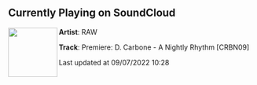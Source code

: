 ## Currently Playing on SoundCloud

[<img align="left" width="100" src="https://i1.sndcdn.com/artworks-5IebMf9csDDSwrsP-yjnv2A-t500x500.jpg">](https://soundcloud.com/rawppl/premiere-d-carbone-a-nightly-rhythm)

**Artist**: RAW 

**Track**: Premiere: D. Carbone - A Nightly Rhythm [CRBN09]

Last updated at 09/07/2022 10:28

